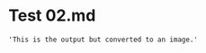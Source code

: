 # Test 02.md

```{.run cmd="echo" in="shell" out="image"}
'This is the output but converted to an image.'
```